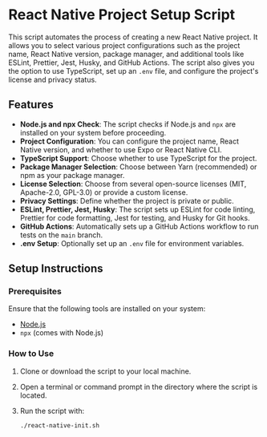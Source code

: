 # React Native Project Setup Script

This script automates the process of creating a new React Native project. It allows you to select various project configurations such as the project name, React Native version, package manager, and additional tools like ESLint, Prettier, Jest, Husky, and GitHub Actions. The script also gives you the option to use TypeScript, set up an `.env` file, and configure the project's license and privacy status.

## Features

- **Node.js and npx Check**: The script checks if Node.js and `npx` are installed on your system before proceeding.
- **Project Configuration**: You can configure the project name, React Native version, and whether to use Expo or React Native CLI.
- **TypeScript Support**: Choose whether to use TypeScript for the project.
- **Package Manager Selection**: Choose between Yarn (recommended) or npm as your package manager.
- **License Selection**: Choose from several open-source licenses (MIT, Apache-2.0, GPL-3.0) or provide a custom license.
- **Privacy Settings**: Define whether the project is private or public.
- **ESLint, Prettier, Jest, Husky**: The script sets up ESLint for code linting, Prettier for code formatting, Jest for testing, and Husky for Git hooks.
- **GitHub Actions**: Automatically sets up a GitHub Actions workflow to run tests on the `main` branch.
- **.env Setup**: Optionally set up an `.env` file for environment variables.

## Setup Instructions

### Prerequisites

Ensure that the following tools are installed on your system:

- [Node.js](https://nodejs.org/)
- `npx` (comes with Node.js)

### How to Use

1. Clone or download the script to your local machine.
2. Open a terminal or command prompt in the directory where the script is located.
3. Run the script with:

   ```bash
   ./react-native-init.sh
   ```
